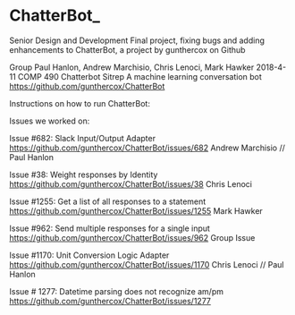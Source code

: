 # ChatterBot_
Senior Design and Development Final project, fixing bugs and adding enhancements to ChatterBot, a project by gunthercox on Github 

Group
Paul Hanlon, Andrew Marchisio, Chris Lenoci, Mark Hawker
2018-4-11
COMP 490
Chatterbot Sitrep
A machine learning conversation bot
https://github.com/gunthercox/ChatterBot


Instructions on how to run ChatterBot:





Issues we worked on:

Issue #682: Slack Input/Output Adapter
https://github.com/gunthercox/ChatterBot/issues/682
Andrew Marchisio // Paul Hanlon

Issue #38: Weight responses by Identity 
https://github.com/gunthercox/ChatterBot/issues/38
Chris Lenoci

Issue #1255: Get a list of all responses to a statement
https://github.com/gunthercox/ChatterBot/issues/1255
Mark Hawker

Issue #962: Send multiple responses for a single input
https://github.com/gunthercox/ChatterBot/issues/962
Group Issue

Issue #1170: Unit Conversion Logic Adapter
https://github.com/gunthercox/ChatterBot/issues/1170
Chris Lenoci // Paul Hanlon

Issue # 1277: Datetime parsing does not recognize am/pm
https://github.com/gunthercox/ChatterBot/issues/1277


